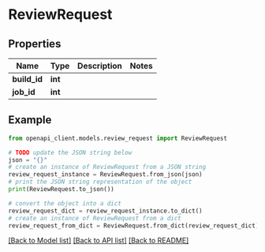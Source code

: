 # ReviewRequest


## Properties

Name | Type | Description | Notes
------------ | ------------- | ------------- | -------------
**build_id** | **int** |  | 
**job_id** | **int** |  | 

## Example

```python
from openapi_client.models.review_request import ReviewRequest

# TODO update the JSON string below
json = "{}"
# create an instance of ReviewRequest from a JSON string
review_request_instance = ReviewRequest.from_json(json)
# print the JSON string representation of the object
print(ReviewRequest.to_json())

# convert the object into a dict
review_request_dict = review_request_instance.to_dict()
# create an instance of ReviewRequest from a dict
review_request_from_dict = ReviewRequest.from_dict(review_request_dict)
```
[[Back to Model list]](../README.md#documentation-for-models) [[Back to API list]](../README.md#documentation-for-api-endpoints) [[Back to README]](../README.md)


